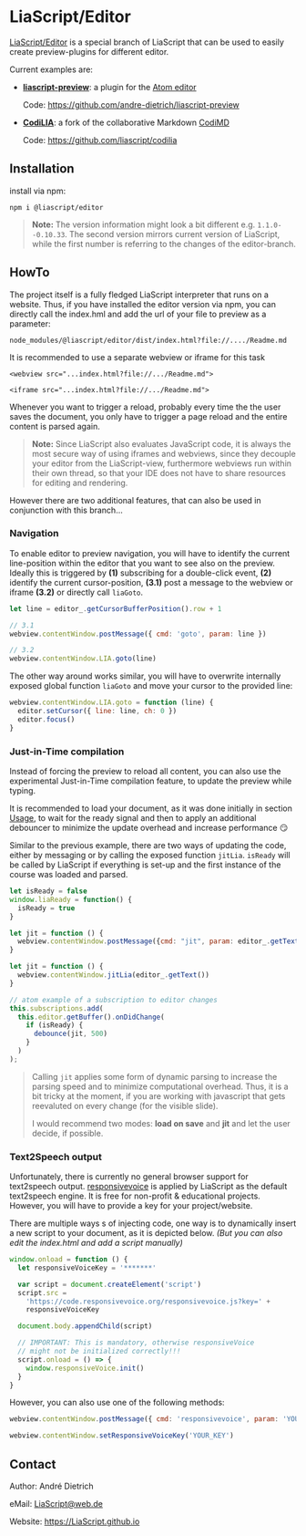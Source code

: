 # LiaScript/Editor

[LiaScript/Editor](https://github.com/LiaScript/LiaScript/tree/editor) is a
special branch of LiaScript that can be used to easily create preview-plugins
for different editor.

Current examples are:

- [**liascript-preview**](https://atom.io/packages/liascript-preview): a plugin
  for the [Atom editor](https://atom.io)

  Code: https://github.com/andre-dietrich/liascript-preview

- [**CodiLIA**](https://github.com/liascript/codilia): a fork of the
  collaborative Markdown [CodiMD](https://github.com/hackmdio/codimd)

  Code: https://github.com/liascript/codilia

## Installation

install via npm:

`npm i @liascript/editor`

> **Note:** The version information might look a bit different e.g.
> `1.1.0--0.10.33`. The second version mirrors current version of LiaScript,
> while the first number is referring to the changes of the editor-branch.

## HowTo

The project itself is a fully fledged LiaScript interpreter that runs on a
website. Thus, if you have installed the editor version via npm, you can
directly call the index.hml and add the url of your file to preview as a
parameter:

`node_modules/@liascript/editor/dist/index.html?file://..../Readme.md`

It is recommended to use a separate webview or iframe for this task

`<webview src="...index.html?file://.../Readme.md">`

`<iframe src="...index.html?file://.../Readme.md">`

Whenever you want to trigger a reload, probably every time the the user saves
the document, you only have to trigger a page reload and the entire content is
parsed again.

> **Note:** Since LiaScript also evaluates JavaScript code, it is always the
> most secure way of using iframes and webviews, since they decouple your editor
> from the LiaScript-view, furthermore webviews run within their own thread, so
> that your IDE does not have to share resources for editing and rendering.

However there are two additional features, that can also be used in conjunction
with this branch...

### Navigation

To enable editor to preview navigation, you will have to identify the current
line-position within the editor that you want to see also on the preview.
Ideally this is triggered by **(1)** subscribing for a double-click event,
**(2)** identify the current cursor-position, **(3.1)** post a message to the
webview or iframe **(3.2)** or directly call `liaGoto`.

```javascript
let line = editor_.getCursorBufferPosition().row + 1

// 3.1
webview.contentWindow.postMessage({ cmd: 'goto', param: line })

// 3.2
webview.contentWindow.LIA.goto(line)
```

The other way around works similar, you will have to overwrite internally
exposed global function `liaGoto` and move your cursor to the provided line:

```javascript
webview.contentWindow.LIA.goto = function (line) {
  editor.setCursor({ line: line, ch: 0 })
  editor.focus()
}
```

### Just-in-Time compilation

Instead of forcing the preview to reload all content, you can also use the
experimental Just-in-Time compilation feature, to update the preview while
typing.

It is recommended to load your document, as it was done initially in section
[Usage](#usage), to wait for the ready signal and then to apply an additional
debouncer to minimize the update overhead and increase performance 😏

Similar to the previous example, there are two ways of updating the code, either
by messaging or by calling the exposed function `jitLia`. `isReady` will be
called by LiaScript if everything is set-up and the first instance of the course
was loaded and parsed.

```javascript
let isReady = false
window.liaReady = function() {
  isReady = true
}

let jit = function () {
  webview.contentWindow.postMessage({cmd: "jit", param: editor_.getText()});
}

let jit = function () {
  webview.contentWindow.jitLia(editor_.getText())
}

// atom example of a subscription to editor changes
this.subscriptions.add(
  this.editor.getBuffer().onDidChange(
    if (isReady) {
      debounce(jit, 500)
    }
  )
);
```

> Calling `jit` applies some form of dynamic parsing to increase the parsing
> speed and to minimize computational overhead. Thus, it is a bit tricky at the
> moment, if you are working with javascript that gets reevaluted on every
> change (for the visible slide).
>
> I would recommend two modes: **load on save** and **jit** and let the user
> decide, if possible.

### Text2Speech output

Unfortunately, there is currently no general browser support for text2speech
output. [responsivevoice](https://responsivevoice.org) is applied by LiaScript
as the default text2speech engine. It is free for non-profit & educational
projects. However, you will have to provide a key for your project/website.

There are multiple ways s of injecting code, one way is to dynamically insert
a new script to your document, as it is depicted below.
_(But you can also edit the index.html and add a script manually)_

```javascript
window.onload = function () {
  let responsiveVoiceKey = '*******'

  var script = document.createElement('script')
  script.src =
    'https://code.responsivevoice.org/responsivevoice.js?key=' +
    responsiveVoiceKey

  document.body.appendChild(script)

  // IMPORTANT: This is mandatory, otherwise responsiveVoice
  // might not be initialized correctly!!!
  script.onload = () => {
    window.responsiveVoice.init()
  }
}
```

However, you can also use one of the following methods:

```javascript
webview.contentWindow.postMessage({ cmd: 'responsivevoice', param: 'YOUR_KEY' })

webview.contentWindow.setResponsiveVoiceKey('YOUR_KEY')
```

## Contact

Author: André Dietrich

eMail: LiaScript@web.de

Website: https://LiaScript.github.io

